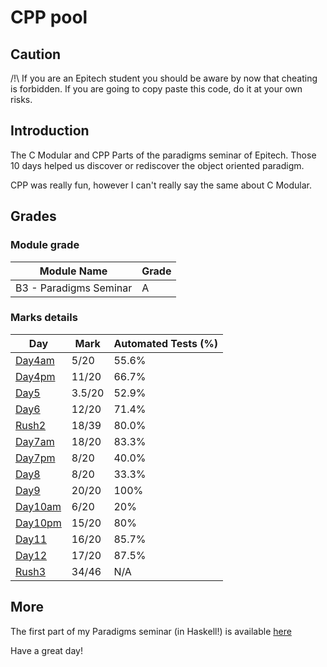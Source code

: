 # CPP pool

## Caution

/!\ If you are an Epitech student you should be aware by now that cheating is forbidden. If you are going to copy paste this code, do it at your own risks.

## Introduction
The C Modular and CPP Parts of the paradigms seminar of Epitech. Those 10 days helped us discover or rediscover the object oriented paradigm.

CPP was really fun, however I can't really say the same about C Modular.

## Grades

### Module grade

|Module Name | Grade |
|---|---|
| B3 - Paradigms Seminar | A |

### Marks details

| Day    | Mark  | Automated Tests (%)|
|--------|-------|-------|
| [Day4am](https://github.com/maxnce/cpp-pool/tree/main/day04am)   | 5/20 | 55.6% |
| [Day4pm](https://github.com/maxnce/cpp-pool/tree/main/day04pm)    | 11/20 | 66.7% |
| [Day5](https://github.com/maxnce/cpp-pool/tree/main/day5)    | 3.5/20 | 52.9% |
| [Day6](https://github.com/maxnce/cpp-pool/tree/main/rush2)    | 12/20 | 71.4% |
| [Rush2](https://github.com/maxnce/cpp-pool/tree/main/day06)    | 18/39 | 80.0% |
| [Day7am](https://github.com/maxnce/cpp-pool/tree/main/day07am)   | 18/20 | 83.3% |
| [Day7pm](https://github.com/maxnce/cpp-pool/tree/main/day07pm)    | 8/20 | 40.0% |
| [Day8](https://github.com/maxnce/cpp-pool/tree/main/day08)    | 8/20 | 33.3% |
| [Day9](https://github.com/maxnce/cpp-pool/tree/main/day09)    | 20/20 | 100% |
| [Day10am](https://github.com/maxnce/cpp-pool/tree/main/day10am)    | 6/20 | 20% |
| [Day10pm](https://github.com/maxnce/cpp-pool/tree/main/day10pm)    | 15/20 | 80% |
| [Day11](https://github.com/maxnce/cpp-pool/tree/main/day11)    | 16/20 | 85.7% |
| [Day12](https://github.com/maxnce/cpp-pool/tree/main/day12)    | 17/20 | 87.5% |
| [Rush3](https://github.com/maxnce/cpp-pool/tree/main/rush3)    | 34/46 | N/A |



## More

The first part of my Paradigms seminar (in Haskell!) is available [here](https://github.com/maxnce/haskell-pool)

Have a great day!
